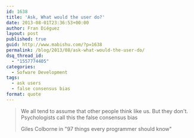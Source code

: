 ```yaml
---
id: 1638
title: 'Ask, What would the user do?'
date: 2013-08-01T23:36:53+00:00
author: Fran Diéguez
layout: post
published: true
guid: http://www.mabishu.com/?p=1638
permalink: /blog/2013/08/ask-what-would-the-user-do/
dsq_thread_id:
  - "1557774405"
categories:
  - Sofware Development
tags:
  - ask users
  - false consensus bias
format: quote
---
```

<blockquote class="quote-format">
<p class="large-quote" >We all tend to assume that other people think like us. But they don't. Psychologists call this the false consensus bias</p>
<p class="quote-author">Giles Colborne in "97 things every programmer should know"</p>
</blockquote>